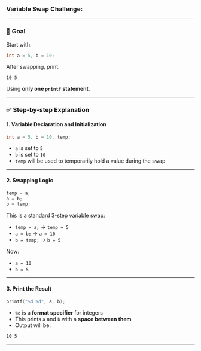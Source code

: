 ### Variable Swap Challenge:

---

### 🎯 **Goal**

Start with:

```c
int a = 5, b = 10;
```

After swapping, print:

```
10 5
```

Using **only one `printf` statement**.

---

### ✅ Step-by-step Explanation

#### 1. **Variable Declaration and Initialization**

```c
int a = 5, b = 10, temp;
```

* `a` is set to `5`
* `b` is set to `10`
* `temp` will be used to temporarily hold a value during the swap

---

#### 2. **Swapping Logic**

```c
temp = a;
a = b;
b = temp;
```

This is a standard 3-step variable swap:

* `temp = a;` → `temp = 5`
* `a = b;` → `a = 10`
* `b = temp;` → `b = 5`

Now:

* `a = 10`
* `b = 5`

---

#### 3. **Print the Result**

```c
printf("%d %d", a, b);
```

* `%d` is a **format specifier** for integers
* This prints `a` and `b` with a **space between them**
* Output will be:

```
10 5
```

---

